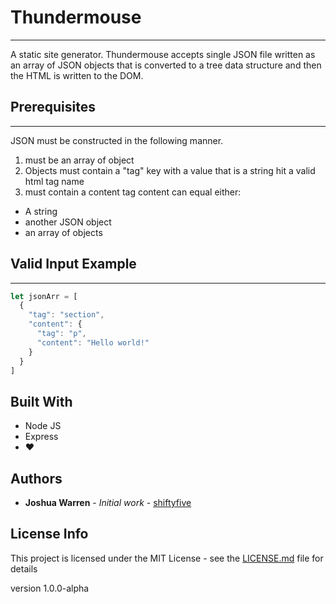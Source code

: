 # Thundermouse
---
A static site generator. Thundermouse accepts single JSON file written
as an array of JSON objects that is converted to a tree data structure and then the HTML
is written to the DOM.

## Prerequisites
---
JSON must be constructed in the following manner.
1. must be an array of object
2. Objects must contain a "tag" key with a value that is a string hit a valid html tag name
3. must contain a content tag content can equal either:
  * A string
  * another JSON object
  * an array of objects

## Valid Input Example
---
```javascript
let jsonArr = [
  {
    "tag": "section",
    "content": {
      "tag": "p",
      "content": "Hello world!"
    }
  }
]
```

## Built With
* Node JS
* Express
* ❤️


## Authors

* **Joshua Warren** - *Initial work* - [shiftyfive](https://github.com/shiftyfive)

## License Info
This project is licensed under the MIT License - see the [LICENSE.md](https://github.com/shiftyfive/thunderMouse/blob/master/LICENSE.MD) file for details

version 1.0.0-alpha
